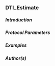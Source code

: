 ### DTI_Estimate

##### Introduction


##### Protocol Parameters


##### Examples


##### Author(s)

